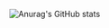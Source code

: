![Anurag's GitHub stats](https://github-readme-stats.vercel.app/api?username=TsaiRongFu&count_private=true&include_all_commits=true&show_icons=true&theme=radical)


